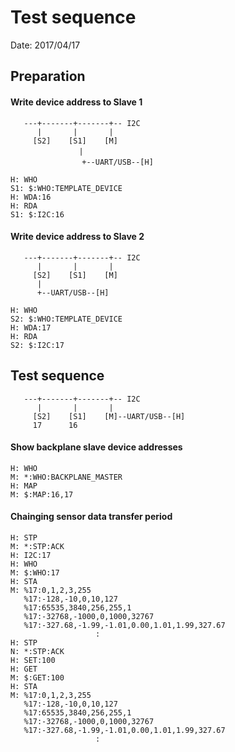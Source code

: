 # Test sequence

Date: 2017/04/17

## Preparation

#### Write device address to Slave 1
```
   ---+-------+-------+-- I2C
      |       |       |
     [S2]    [S1]    [M]
　　　　　       |
      　　　　　　+--UART/USB--[H]
```
```
H: WHO
S1: $:WHO:TEMPLATE_DEVICE
H: WDA:16
H: RDA
S1: $:I2C:16
```

#### Write device address to Slave 2
```
   ---+-------+-------+-- I2C
      |       |       |
     [S2]    [S1]    [M]
      |
      +--UART/USB--[H]
```
```
H: WHO
S2: $:WHO:TEMPLATE_DEVICE
H: WDA:17
H: RDA
S2: $:I2C:17
```

## Test sequence

```
   ---+-------+-------+-- I2C
      |       |       |
     [S2]    [S1]    [M]--UART/USB--[H]
     17      16
```

#### Show backplane slave device addresses
```
H: WHO
M: *:WHO:BACKPLANE_MASTER
H: MAP
M: $:MAP:16,17
```

#### Chainging sensor data transfer period
```
H: STP
M: *:STP:ACK
H: I2C:17
H: WHO
M: $:WHO:17
H: STA
M: %17:0,1,2,3,255
   %17:-128,-10,0,10,127
   %17:65535,3840,256,255,1
   %17:-32768,-1000,0,1000,32767
   %17:-327.68,-1.99,-1.01,0.00,1.01,1.99,327.67
                   :
H: STP
N: *:STP:ACK
H: SET:100
H: GET
M: $:GET:100
H: STA
M: %17:0,1,2,3,255
   %17:-128,-10,0,10,127
   %17:65535,3840,256,255,1
   %17:-32768,-1000,0,1000,32767
   %17:-327.68,-1.99,-1.01,0.00,1.01,1.99,327.67
                   :
```
